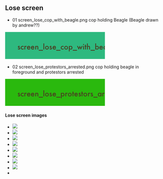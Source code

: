 ## Lose screen

- 01 screen_lose_cop_with_beagle.png cop holding Beagle (Beagle drawn by andrew??) 

![](https://github.com/AndrewGroupofCompanies/TOJam9/blob/master/dist/assets/images/screen_lose_cop_with_beagle.png?raw=true)

- 02 screen_lose_protestors_arrested.png cop holding beagle in foreground and protestors arrested

![](https://github.com/AndrewGroupofCompanies/TOJam9/blob/master/dist/assets/images/screen_lose_protestors_arrested.png?raw=true)


#### Lose screen images

- ![](http://pbs.twimg.com/media/BChXiLuCQAA1sea.jpg)
- ![](http://hateandanger.files.wordpress.com/2012/03/giant-crowd-of-protesters-one-lone-riot-cop-police-officer-storm-trooper.jpg?w=472)
- ![](http://www.thirteen.org/metrofocus/files/2011/09/John-cropped-590x472.jpg)
- ![](http://dalje.com/slike/slike_3/r1/g2008/m12/x30189984931163628_6.jpg)
- ![](http://ww2.hdnux.com/photos/06/64/40/1787929/51/628x471.jpg)
- ![](http://news.bbcimg.co.uk/media/images/72519000/jpg/_72519922_020773879-1.jpg)
- ![](http://image.shutterstock.com/display_pic_with_logo/7085/7085,1257500033,19/stock-photo-riot-policeman-isolated-40400299.jpg)
- ![](http://image.shutterstock.com/display_pic_with_logo/436297/436297,1327567979,2/stock-photo-istanbul-turkey-may-the-demonstrators-who-are-against-to-prohibition-of-may-celebration-93615814.jpg)
- ![]()

